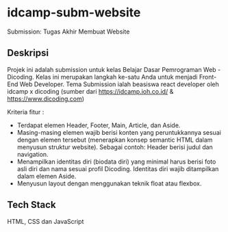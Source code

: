 # idcamp-subm-website
Submission: Tugas Akhir Membuat Website

## Deskripsi
Projek ini adalah submission untuk kelas Belajar Dasar Pemrograman Web - Dicoding. Kelas ini merupakan langkah ke-satu Anda untuk menjadi Front-End Web Developer.
Tema Submission ialah beasiswa react developer oleh idcamp x dicoding (sumber dari https://idcamp.ioh.co.id/ & https://www.dicoding.com)

Kriteria fitur :

- Terdapat elemen Header, Footer, Main, Article, dan Aside.
- Masing-masing elemen wajib berisi konten yang peruntukkannya sesuai dengan elemen tersebut (menerapkan konsep semantic HTML dalam menyusun struktur website).
Sebagai contoh: Header berisi judul dan navigation.
- Menampilkan identitas diri (biodata diri) yang minimal harus berisi foto asli diri dan nama sesuai profil Dicoding. Identitas diri wajib ditampilkan dalam elemen Aside.
- Menyusun layout dengan menggunakan teknik float atau flexbox.

## Tech Stack
HTML, CSS dan JavaScript
